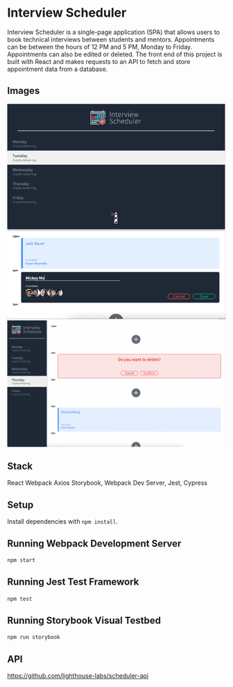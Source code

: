 # Interview Scheduler

Interview Scheduler is a single-page application (SPA) that allows users to book technical interviews between students and mentors. Appointments can be between the hours of 12 PM and 5 PM, Monday to Friday. Appointments can also be edited or deleted. The front end of this project is built with React and makes requests to an API to fetch and store appointment data from a database.

## Images

![Small Screen View](./images/smallScreen.png)
![Desktop View](./images/desktop.png)

## Stack

React
Webpack
Axios
Storybook, Webpack Dev Server, Jest, Cypress

## Setup

Install dependencies with `npm install`.

## Running Webpack Development Server

```sh
npm start
```

## Running Jest Test Framework

```sh
npm test
```

## Running Storybook Visual Testbed

```sh
npm run storybook
```

## API

https://github.com/lighthouse-labs/scheduler-api
